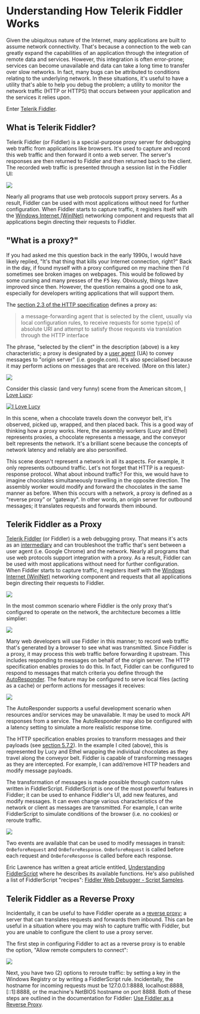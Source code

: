 # Understanding How Telerik Fiddler Works

Given the ubiquitous nature of the Internet, many applications are built to assume network connectivity. That's because a connection to the web can greatly expand the capabilities of an application through the integration of remote data and services. However, this integration is often error-prone; services can become unavailable and data can take a long time to transfer over slow networks. In fact, many bugs can be attributed to conditions relating to the underlying network. In these situations, it's useful to have a utility that's able to help you debug the problem; a utility to monitor the network traffic  (HTTP or HTTPS) that occurs between your application and the services it relies upon.

Enter [Telerik Fiddler](https://www.telerik.com/fiddler).

## What is Telerik Fiddler?

Telerik Fiddler (or Fiddler) is a special-purpose proxy server for debugging web traffic from applications like browsers. It's used to capture and record this web traffic and then forward it onto a web server. The server's responses are then returned to Fiddler and then returned back to the client. The recorded web traffic is presented through a session list in the Fiddler UI:

![](https://i.imgur.com/SF40wep.png)

Nearly all programs that use web protocols support proxy servers. As a result, Fiddler can be used with most applications without need for further configuration. When Fiddler starts to capture traffic, it registers itself with the [Windows Internet (WinINet)](https://docs.microsoft.com/windows/desktop/wininet/about-wininet) networking component and requests that all applications begin directing their requests to Fiddler.

## "What is a proxy?"

If you had asked me this question back in the early 1990s, I would have likely replied, "It's that thing that kills your Internet connection, right?" Back in the day, if found myself with a proxy configured on my machine then I'd sometimes see broken images on webpages. This would be followed by some cursing and many presses of the <kbd>F5</kbd> key. Obviously, things have improved since then. However, the question remains a good one to ask, especially for developers writing applications that will support them.

The [section 2.3 of the HTTP specification](https://httpwg.org/specs/rfc7230.html#intermediaries) defines a proxy as:

> a message-forwarding agent that is selected by the client, usually via local configuration rules, to receive requests for some type(s) of absolute URI and attempt to satisfy those requests via translation through the HTTP interface

The phrase, "selected by the client" in the description (above) is a key characteristic; a proxy is designated by a [user agent](https://en.wikipedia.org/wiki/User_agent) (UA) to convey messages to "origin server" (i.e. google.com). It's also specialised because it may perform actions on messages that are received. (More on this later.)

![](https://i.imgur.com/ii1HgSSl.png)

Consider this classic (and very funny) scene from the American sitcom, [I Love Lucy](https://www.imdb.com/title/tt0043208/):

[![I Love Lucy](http://img.youtube.com/vi/NkQ58I53mjk/0.jpg)](https://www.youtube.com/watch?v=NkQ58I53mjk "I Love Lucy")

In this scene, when a chocolate travels down the conveyor belt, it's observed, picked up, wrapped, and then placed back. This is a good way of thinking how a proxy works. Here, the assembly workers (Lucy and Ethel) represents proxies, a chocolate represents a message, and the conveyor belt represents the network. It's a brilliant scene because the concepts of network latency and reliably are also personified.

This scene doesn't represent a network in all its aspects. For example, it only represents outbound traffic. Let's not forget that HTTP is a request-response protocol. What about inbound traffic? For this, we would have to imagine chocolates simultaneously travelling in the opposite direction. The assembly worker would modify and forward the chocolates in the same manner as before. When this occurs with a network, a proxy is defined as a "reverse proxy" or "gateway". In other words, an origin server for outbound messages; it translates requests and forwards them inbound.

## Telerik Fiddler as a Proxy

[Telerik Fiddler](https://www.telerik.com/fiddler) (or Fiddler) is a web debugging proxy. That means it's acts as an [intermediary](https://httpwg.org/http-core/draft-ietf-httpbis-semantics-latest.html#intermediaries) and can troubleshoot the traffic that's sent between a user agent (i.e. Google Chrome) and the network. Nearly all programs that use web protocols support integration with a proxy. As a result, Fiddler can be used with most applications without need for further configuration. When Fiddler starts to capture traffic, it registers itself with the [Windows Internet (WinINet)](https://docs.microsoft.com/windows/desktop/wininet/about-wininet) networking component and requests that all applications begin directing their requests to Fiddler.

![](https://i.imgur.com/fx6LavP.png)

In the most common scenario where Fiddler is the only proxy that's configured to operate on the network, the architecture becomes a little simplier:

![](https://i.imgur.com/D6JqD1fl.png)

Many web developers will use Fiddler in this manner; to record web traffic that's generated by a browser to see what was transmitted. Since Fiddler is a proxy, it may process this web traffic before forwarding it upstream. This includes responding to messages on behalf of the origin server. The HTTP specification enables proxies to do this. In fact, Fiddler can be configured to respond to messages that match criteria you define through the [AutoResponder](https://docs.telerik.com/fiddler/KnowledgeBase/AutoResponder). The feature may be configured to serve local files (acting as a cache) or perform actions for messages it receives:

![](https://i.imgur.com/O2AkO1jl.png)

The AutoResponder supports a useful development scenario when resources and/or services may be unavailable. It may be used to mock API responses from a service. The AutoResponder may also be configured with a latency setting to simulate a more realistic response time.

The HTTP specification enables proxies to transform messages and their payloads (see [section 5.7.2](https://httpwg.org/specs/rfc7230.html#message.transformations)). In the example I cited (above), this is represented by Lucy and Ethel wrapping the individual chocolates as they travel along the conveyor belt. Fiddler is capable of transforming messages as they are intercepted. For example, I can add/remove HTTP headers and modify message payloads.

The transformation of messages is made possible through custom rules written in FiddlerScript. FiddlerScript is one of the most powerful features in Fiddler; it can be used to enhance Fiddler's UI, add new features, and modify messages. It can even change various characteristics of the network or client as messages are transmitted. For example, I can write FiddlerScript to simulate conditions of the browser (i.e. no cookies) or reroute traffic.

![](https://i.imgur.com/sZODz3T.png)

Two events are available that can be used to modify messages in transit: `OnBeforeRequest` and `OnBeforeResponse`. `OnBeforeRequest` is called before each request and `OnBeforeResponse` is called before each response.

Eric Lawrence has written a great article entitled, [Understanding FiddlerScript](https://www.telerik.com/blogs/understanding-fiddlerscript) where he describes its available functions. He's also published a list of FiddlerScript "recipes": [Fiddler Web Debugger - Script Samples](https://www.fiddlerbook.com/fiddler/dev/scriptsamples.asp).

## Telerik Fiddler as a Reverse Proxy

Incidentally, it can be useful to have Fiddler operate as a [reverse proxy](https://en.wikipedia.org/wiki/Reverse_proxy); a server that can translates requests and forwards them inbound. This can be useful in a situation where you may wish to capture traffic with Fiddler, but you are unable to configure the client to use a proxy server.

The first step in configuring Fiddler to act as a reverse proxy is to enable the option, "Allow remote computers to connect":

![](https://i.imgur.com/qjG3JvF.png)

Next, you have two (2) options to reroute traffic: by setting a key in the Windows Registry or by writing a FiddlerScript rule. Incidentally, the hostname for incoming requests must be 127.0.0.1:8888, localhost:8888, [::1]:8888, or the machine's NetBIOS hostname on port 8888. Both of these steps are outlined in the documentation for Fiddler: [Use Fiddler as a Reverse Proxy](https://docs.telerik.com/fiddler/Configure-Fiddler/Tasks/UseFiddlerAsReverseProxy).
